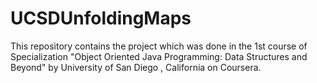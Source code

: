 # UCSDUnfoldingMaps
This repository contains the project which was done in the 1st course of Specialization "Object Oriented Java Programming: Data Structures and Beyond" by University of San Diego , California on Coursera.
